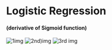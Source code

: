 # Logistic Regression
#### (derivative of Sigmoid function)
![1img](https://github.com/user-attachments/assets/b7607d33-4a48-49c3-81f7-a54eeeb95020)
![2nd)img](https://github.com/user-attachments/assets/32e9b859-be71-4810-a47e-f99b447e1c52)
![3rd img](https://github.com/user-attachments/assets/54bff443-7798-42fb-8965-5c676b9e06d8)
